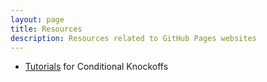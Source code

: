 ```yaml
---
layout: page
title: Resources
description: Resources related to GitHub Pages websites
---
```


- [Tutorials](../tutorials/cknockoff/) for Conditional Knockoffs
